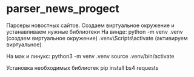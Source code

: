 # parser_news_progect

Парсеры новостных сайтов.
Создаем виртуальное окружение и устанавливаем нужные библиотеки
На винде:
python -m venv .venv (создаем виртуальное окружение)
.venv\Scripts\activate (активируем виртуальное)

На мак и линукс:
python3 -m venv .venv
source .venv/bin/activate

Установка необходимых библиотек
pip install bs4 requests 
